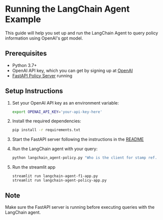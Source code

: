 # Running the LangChain Agent Example

This guide will help you set up and run the LangChain Agent to query policy information using OpenAI's gpt model.

## Prerequisites

- Python 3.7+
- OpenAI API key, which you can get by signing up at [OpenAI](https://openai.com/)
- [FastAPI Policy Server](/policy-fastapi-server/README.md) running

## Setup Instructions

1. Set your OpenAI API key as an environment variable:

    ```bash
    export OPENAI_API_KEY='your-api-key-here'
    ```

2. Install the required dependencies:

    ```bash
    pip install -r requirements.txt
    ```

3. Start the FastAPI server following the instructions in the [README](/policy-fastapi-server/README.md)

4. Run the LangChain agent with your query:

    ```bash
    python langchain_agent-policy.py "Who is the client for stamp ref. P25R0934458M year 2025?"
    ```

5. Run the streamlit app

     ```
     streamlit run langchain-agent-f1-app.py
     streamlit run langchain-agent-policy-app.py
     ```

## Note

Make sure the FastAPI server is running before executing queries with the LangChain agent.
